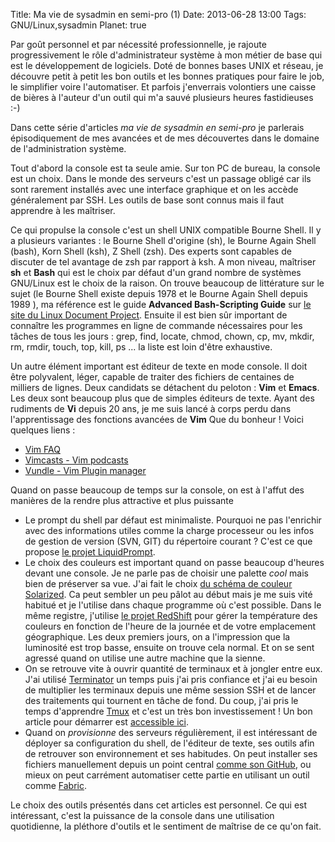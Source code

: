 Title: Ma vie de sysadmin en semi-pro (1)
Date: 2013-06-28 13:00
Tags: GNU/Linux,sysadmin
Planet: true

Par goût personnel et par nécessité professionnelle, je rajoute progressivement le rôle 
d'administrateur système à mon métier de base qui est le développement de logiciels. Doté de 
bonnes bases UNIX et réseau, je découvre petit à petit les bon outils et les bonnes pratiques 
pour faire le job, le simplifier voire l'automatiser. Et parfois j'enverrais volontiers une 
caisse de bières à l'auteur d'un outil qui m'a sauvé plusieurs heures fastidieuses :-)

Dans cette série d'articles *ma vie de sysadmin en semi-pro* je parlerais épisodiquement de mes 
avancées et de mes découvertes dans le domaine de l'administration système. 

Tout d'abord la console est ta seule amie. Sur ton PC de bureau, la console est un choix. Dans 
le monde des serveurs c'est un passage obligé car ils sont rarement installés avec une interface 
graphique et on les accède généralement par SSH. Les outils de base sont connus mais il faut 
apprendre à les maîtriser. 

Ce qui propulse la console c'est un shell UNIX compatible Bourne Shell. Il y a plusieurs variantes :
le Bourne Shell d'origine (sh), le Bourne Again Shell (bash), Korn Shell (ksh), Z Shell (zsh). Des
experts sont capables de discuter de tel avantage de zsh par rapport à ksh. A mon niveau, maîtriser
**sh** et **Bash** qui est le choix par défaut d'un grand nombre de systèmes GNU/Linux est le choix
de la raison. On trouve beaucoup de littérature sur le sujet (le Bourne Shell existe depuis 1978 et
le Bourne Again Shell depuis 1989 ), ma référence est le guide **Advanced Bash-Scripting Guide** sur
[le site du Linux Document Project](http://www.tldp.org/guides.html). Ensuite il est bien sûr
important de connaître les programmes en ligne de commande nécessaires pour les tâches de tous les
jours : grep, find, locate, chmod, chown, cp, mv, mkdir, rm, rmdir, touch, top, kill, ps ... la
liste est loin d'être exhaustive.

Un autre élément important est éditeur de texte en mode console. Il doit être polyvalent, léger,
capable de traiter des fichiers de centaines de milliers de lignes. Deux candidats se détachent du
peloton : **Vim** et **Emacs**. Les deux sont beaucoup plus que de simples éditeurs de texte. Ayant
des rudiments de **Vi** depuis 20 ans, je me suis lancé à corps perdu dans l'apprentissage des
fonctions avancées de **Vim**  Que du bonheur ! Voici quelques liens :

*   [Vim FAQ](https://github.com/chrisbra/vim_faq)
*   [Vimcasts - Vim podcasts](http://vimcasts.org)
*   [Vundle - Vim Plugin manager](https://github.com/gmarik/vundle)

Quand on passe beaucoup de temps sur la console, on est à l'affut des manières de la rendre plus
attractive et plus puissante 

*   Le prompt du shell par défaut est minimaliste. Pourquoi ne pas l'enrichir avec des informations
    utiles comme la charge processeur ou les infos de gestion de version (SVN, GIT) du répertoire
    courant ?  C'est ce que propose [le projet
    LiquidPrompt](https://github.com/nojhan/liquidprompt).
*   Le choix des couleurs est important quand on passe beaucoup d'heures devant une console. Je ne
    parle pas de choisir une palette *cool* mais bien de préserver sa vue. J'ai fait le choix [du
    schéma de couleur Solarized](https://github.com/altercation/solarized). Ca peut sembler un peu
    pâlot au début mais je me suis vité habitué et je l'utilise dans chaque programme où c'est
    possible. Dans le même registre, j'utilise [le projet RedShift](https://launchpad.net/redshift)
    pour gérer la température des couleurs en fonction de l'heure de la journée et de votre
    emplacement géographique. Les deux premiers jours, on a l'impression que la luminosité est trop
    basse, ensuite on trouve cela normal. Et on se sent agressé quand on utilise une autre machine
    que la sienne. 
*   On se retrouve vite à ouvrir quantité de terminaux et à jongler entre eux. J'ai utilisé
    [Terminator](http://www.tenshu.net/p/terminator.html) un temps puis j'ai pris confiance et j'ai
    eu besoin de multiplier les terminaux depuis une même session SSH et de lancer des traitements
    qui tournent en tâche de fond. Du coup, j'ai pris le temps d'apprendre
    [Tmux](http://tmux.sourceforge.net) et c'est un très bon investissement ! Un bon article pour
    démarrer est [accessible
    ici](http://blog.hawkhost.com/2010/06/28/tmux-the-terminal-multiplexer).
*   Quand on *provisionne* des serveurs régulièrement, il est intéressant de déployer sa
    configuration du shell, de l'éditeur de texte, ses outils afin de retrouver son environnement et
    ses habitudes. On peut installer ses fichiers manuellement depuis un point central [comme son
    GitHub](https://github.com/kianby/dotfiles), ou mieux on peut carrément automatiser cette partie
    en utilisant un outil comme [Fabric](https://github.com/fabric/fabric).

Le choix des outils présentés dans cet articles est personnel. Ce qui est intéressant, c'est la
puissance de la console dans une utilisation quotidienne, la pléthore d'outils et le sentiment de
maîtrise de ce qu'on fait. 
